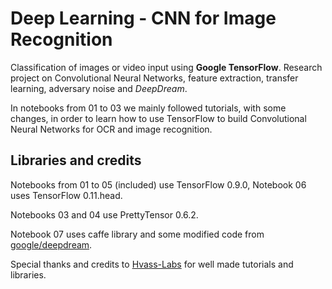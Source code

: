# Deep Learning - CNN for Image Recognition
Classification of images or video input using **Google TensorFlow**. 
Research project on Convolutional Neural Networks, feature extraction, transfer learning, adversary noise and *DeepDream*. 

In notebooks from 01 to 03 we mainly followed tutorials, with some changes, in order to learn how to use TensorFlow to build Convolutional Neural Networks for OCR and image recognition. 

## Libraries and credits
Notebooks from 01 to 05 (included) use TensorFlow 0.9.0, Notebook 06 uses TensorFlow 0.11.head. 

Notebooks 03 and 04 use PrettyTensor 0.6.2.

Notebook 07 uses caffe library and some modified code from [google/deepdream](https://github.com/google/deepdream).

Special thanks and credits to [Hvass-Labs](https://github.com/Hvass-Labs) for well made tutorials and libraries. 
